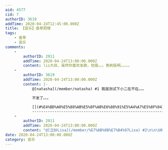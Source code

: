 ```yaml
---
aid: 4577
cid: 7
authorID: 3619
addTime: 2020-04-24T12:45:00.000Z
title: 【音乐】香草把噗
tags:
    - 香草
    - 音乐
comments:
    -
        authorID: 2911
        addTime: 2020-04-24T13:00:00.000Z
        content: lis大叔，虽然你喜欢发歌，但是。。。表刷版啊。。。。。
    -
        authorID: 3619
        addTime: 2020-04-24T13:00:00.000Z
        content: |-
            @[natasha](/member/natasha) #1 我就测试下小二在不在。。。

            不发了。。。

            [](#%E4%BD%A0%E5%88%AB%E5%8F%AB%E6%88%91%E5%A4%A7%E5%8F%94)你别叫我大叔。。。
            --------------------------------------------------------------------
    -
        authorID: 2911
        addTime: 2020-04-24T13:00:00.000Z
        content: "@[立紗Lisa](/member/%E7%AB%8B%E7%B4%97Lisa) #2\n\n\U0001F44C"
date: 2020-04-24T13:00:00.000Z
category: 音乐
---
```




